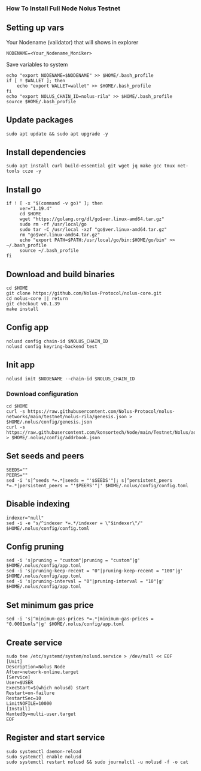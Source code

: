 ### How To Install Full Node Nolus Testnet

## Setting up vars
Your Nodename (validator) that will shows in explorer
```
NODENAME=<Your_Nodename_Moniker>
```

Save variables to system
```
echo "export NODENAME=$NODENAME" >> $HOME/.bash_profile
if [ ! $WALLET ]; then
	echo "export WALLET=wallet" >> $HOME/.bash_profile
fi
echo "export NOLUS_CHAIN_ID=nolus-rila" >> $HOME/.bash_profile
source $HOME/.bash_profile
```

## Update packages
```
sudo apt update && sudo apt upgrade -y
```

## Install dependencies
```
sudo apt install curl build-essential git wget jq make gcc tmux net-tools ccze -y
```

## Install go
```
if ! [ -x "$(command -v go)" ]; then
     ver="1.19.4"
     cd $HOME
     wget "https://golang.org/dl/go$ver.linux-amd64.tar.gz"
     sudo rm -rf /usr/local/go
     sudo tar -C /usr/local -xzf "go$ver.linux-amd64.tar.gz"
     rm "go$ver.linux-amd64.tar.gz"
     echo "export PATH=$PATH:/usr/local/go/bin:$HOME/go/bin" >> ~/.bash_profile
     source ~/.bash_profile
fi
```

## Download and build binaries
```
cd $HOME
git clone https://github.com/Nolus-Protocol/nolus-core.git
cd nolus-core || return
git checkout v0.1.39
make install
```

## Config app
```
nolusd config chain-id $NOLUS_CHAIN_ID
nolusd config keyring-backend test
```

## Init app
```
nolusd init $NODENAME --chain-id $NOLUS_CHAIN_ID
```

### Download configuration
```
cd $HOME
curl -s https://raw.githubusercontent.com/Nolus-Protocol/nolus-networks/main/testnet/nolus-rila/genesis.json > $HOME/.nolus/config/genesis.json
curl -s https://raw.githubusercontent.com/konsortech/Node/main/Testnet/Nolus/addrbook.json > $HOME/.nolus/config/addrbook.json
```

## Set seeds and peers
```
SEEDS=""
PEERS=""
sed -i 's|^seeds *=.*|seeds = "'$SEEDS'"|; s|^persistent_peers *=.*|persistent_peers = "'$PEERS'"|' $HOME/.nolus/config/config.toml
```

## Disable indexing
```
indexer="null"
sed -i -e "s/^indexer *=.*/indexer = \"$indexer\"/" $HOME/.nolus/config/config.toml
```

## Config pruning
```
sed -i 's|pruning = "custom"|pruning = "custom"|g' $HOME/.nolus/config/app.toml
sed -i 's|pruning-keep-recent = "0"|pruning-keep-recent = "100"|g' $HOME/.nolus/config/app.toml
sed -i 's|pruning-interval = "0"|pruning-interval = "10"|g' $HOME/.nolus/config/app.toml
```

## Set minimum gas price
```
sed -i 's|^minimum-gas-prices *=.*|minimum-gas-prices = "0.0001unls"|g' $HOME/.nolus/config/app.toml
```

## Create service
```
sudo tee /etc/systemd/system/nolusd.service > /dev/null << EOF
[Unit]
Description=Nolus Node
After=network-online.target
[Service]
User=$USER
ExecStart=$(which nolusd) start
Restart=on-failure
RestartSec=10
LimitNOFILE=10000
[Install]
WantedBy=multi-user.target
EOF
```

## Register and start service
```
sudo systemctl daemon-reload
sudo systemctl enable nolusd
sudo systemctl restart nolusd && sudo journalctl -u nolusd -f -o cat
```
